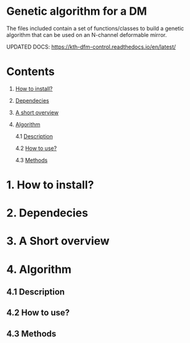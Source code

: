 # Genetic algorithm for a DM
The files included contain a set of functions/classes to build a genetic algorithm that can be used on an N-channel deformable mirror.

UPDATED DOCS:
https://kth-dfm-control.readthedocs.io/en/latest/

# Contents
1. [How to install?](#how-to-install)
2. [Dependecies](#dependecies)
3. [A short overview](#a-short-overview)
4. [Algorithm](#algorithm)

    4.1 [Description](#41-description)
   
    4.2 [How to use?](#42-how-to-use)

    4.3 [Methods](#43-methods)

# 1. How to install?

# 2. Dependecies

# 3. A Short overview

# 4. Algorithm
## 4.1 Description
## 4.2 How to use?
## 4.3 Methods
